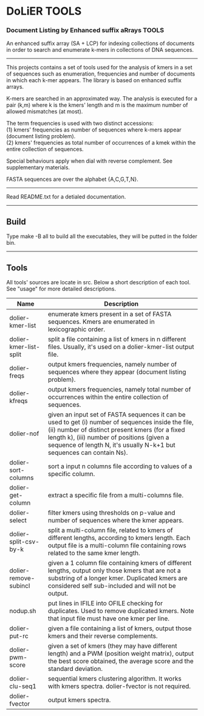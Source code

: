 # DoLiER TOOLS
### Document Listing by Enhanced suffix aRrays TOOLS
An enhanced suffix array (SA + LCP) for indexing collections of documents in order to search and enumerate k-mers in collections of DNA sequences.

<hr />

This projects contains a set of tools used for the analysis of kmers in a set of sequences such as enumeration, frequencies and number of documents in which each k-mer appears.
The library is based on enhanced suffix arrays.


K-mers are searched in an approximated way. The analysis is executed for a pair (k,m) where k is the kmers' length and m is the maximum number of allowed mismatches (at most).

The term frequencies is used with two distinct accessions:<br/>
(1) kmers' frequencies as number of sequences where k-mers appear (document listing problem).<br/>
(2) kmers' frequencies as total number of occurrences of a kmek within the entire collection of sequences.<br/>

Special behaviours apply when dial with reverse complement. See supplementary materials.

FASTA sequences are over the alphabet {A,C,G,T,N}.

<hr />

Read README.txt for a detialed documentation.

<hr />

## Build
Type make -B all to build all the executables, they will be putted in the folder bin.

<hr />

## Tools
All tools' sources are locate in src.
Below a short description of each tool. See "usage" for more detailed descriptions.

Name | Description
----------------------- | -------------
dolier-kmer-list |	enumerate kmers present in a set of FASTA sequences. Kmers are enumerated in lexicographic order. 
dolier-kmer-list-split	|	split a file containing a list of kmers in n different files. Usually, it's used on a dolier-kmer-list output file.
dolier-freqs	|		output kmers frequencies, namely number of sequences where they appear (document listing problem).
 dolier-kfreqs	|		output kmers frequencies, namely total number of occurrences within the entire collection of sequences.
dolier-nof	|		given an input set of FASTA sequences it can be used to get (i) number of sequences inside the file, (ii) number of distinct present kmers (for a fixed length k), (iii) number of positions (given a sequence of length N, it's usually N-k+1 but sequences can contain Ns). 
dolier-sort-columns	|	sort a input n columns file according to values of a specific column.
dolier-get-column	|	extract a specific file from a multi-columns file.
dolier-select	|		filter kmers using thresholds on p-value and number of sequences where the kmer appears.
dolier-split-csv-by-k	|	split a multi-column file, related to kmers of different lengths, according to kmers length. Each output file is a multi-column file containing rows related to the same kmer length.
dolier-remove-subincl	|	given a 1 column file containing kmers of different lengths, output only those kmers that are not a substring of a longer kmer. Duplicated kmers are considered self sub-included and will not be output.
nodup.sh	|		put lines in IFILE into OFILE checking for duplicates. Used to remove duplicated kmers. Note that input file must have one kmer per line.
dolier-put-rc	|		given a file containing a list of kmers, output those kmers and their reverse complements.
dolier-pwm-score	|	given a set of kmers (they may have different length) and a PWM (position weight matrix), output the best score obtained, the average score and the standard deviation.
dolier-clu-seq1 |			sequential kmers clustering algorithm. It works with kmers spectra. dolier-fvector is not required.
dolier-fvector |			output kmers spectra.
